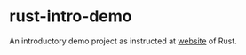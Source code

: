 # rust-intro-demo

An introductory demo project as instructed at [website](https://www.rust-lang.org/learn/get-started) of Rust.
